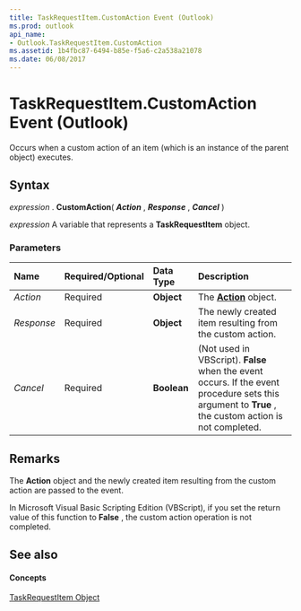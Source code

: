 ```yaml
---
title: TaskRequestItem.CustomAction Event (Outlook)
ms.prod: outlook
api_name:
- Outlook.TaskRequestItem.CustomAction
ms.assetid: 1b4fbc87-6494-b85e-f5a6-c2a538a21078
ms.date: 06/08/2017
---
```



# TaskRequestItem.CustomAction Event (Outlook)

Occurs when a custom action of an item (which is an instance of the parent object) executes.


## Syntax

 _expression_ . **CustomAction**( **_Action_** , **_Response_** , **_Cancel_** )

 _expression_ A variable that represents a **TaskRequestItem** object.


### Parameters



|**Name**|**Required/Optional**|**Data Type**|**Description**|
|:-----|:-----|:-----|:-----|
| _Action_|Required| **Object**|The **[Action](action-object-outlook.md)** object.|
| _Response_|Required| **Object**|The newly created item resulting from the custom action.|
| _Cancel_|Required| **Boolean**|(Not used in VBScript). **False** when the event occurs. If the event procedure sets this argument to **True** , the custom action is not completed.|

## Remarks

The **Action** object and the newly created item resulting from the custom action are passed to the event.

In Microsoft Visual Basic Scripting Edition (VBScript), if you set the return value of this function to **False** , the custom action operation is not completed.


## See also


#### Concepts


[TaskRequestItem Object](taskrequestitem-object-outlook.md)

